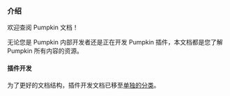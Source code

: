 ### 介绍

欢迎查阅 Pumpkin 文档！

无论您是 Pumpkin 内部开发者还是正在开发 Pumpkin 插件，本文档都是您了解 Pumpkin 所有内容的资源。

#### 插件开发

为了更好的文档结构，插件开发文档已移至[单独的分类](/plugin-dev/introduction)。
